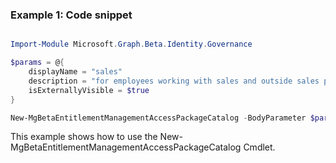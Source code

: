### Example 1: Code snippet

```powershell

Import-Module Microsoft.Graph.Beta.Identity.Governance

$params = @{
	displayName = "sales"
	description = "for employees working with sales and outside sales partners"
	isExternallyVisible = $true
}

New-MgBetaEntitlementManagementAccessPackageCatalog -BodyParameter $params

```
This example shows how to use the New-MgBetaEntitlementManagementAccessPackageCatalog Cmdlet.

